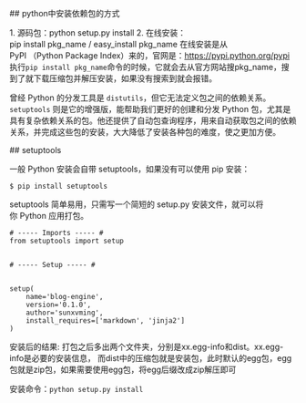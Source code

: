 ## python中安装依赖包的方式

1. 源码包：python setup.py install
2. 在线安装：pip install pkg_name / easy_install pkg_name
在线安装是从PyPI （Python Package Index）来的，官网是：https://pypi.python.org/pypi
执行`pip install pkg_name`命令的时候，它就会去从官方网站搜pkg_name，搜到了就下载压缩包并解压安装，如果没有搜索到就会报错。



曾经 Python 的分发工具是 `distutils`，但它无法定义包之间的依赖关系。
`setuptools` 则是它的增强版，能帮助我们更好的创建和分发 Python 包，尤其是具有复杂依赖关系的包。他还提供了自动包查询程序，用来自动获取包之间的依赖关系，并完成这些包的安装，大大降低了安装各种包的难度，使之更加方便。


## setuptools

一般 Python 安装会自带 setuptools，如果没有可以使用 pip 安装：
```
$ pip install setuptools
```
setuptools 简单易用，只需写一个简短的 setup.py 安装文件，就可以将你 Python 应用打包。
```
# ----- Imports ----- #
from setuptools import setup


# ----- Setup ----- #


setup(
    name='blog-engine',
    version='0.1.0',
    author='sunxvming',
    install_requires=['markdown', 'jinja2']
)
```


安装后的结果:
打包之后多出两个文件夹，分别是xx.egg-info和dist。xx.egg-info是必要的安装信息，
而dist中的压缩包就是安装包，此时默认的egg包，egg包就是zip包，如果需要使用egg包，将egg后缀改成zip解压即可

安装命令：`python setup.py install`















